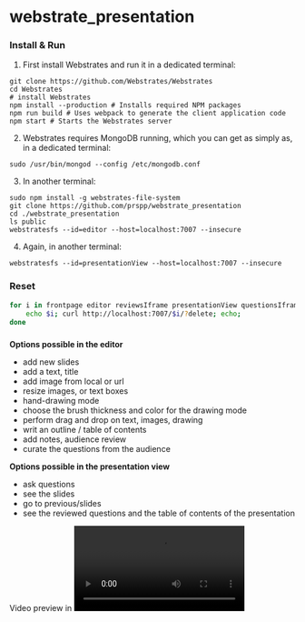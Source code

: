# webstrate_presentation

### Install & Run

1. First install Webstrates and run it in a dedicated terminal:

```
git clone https://github.com/Webstrates/Webstrates
cd Webstrates
# install Webstrates
npm install --production # Installs required NPM packages
npm run build # Uses webpack to generate the client application code
npm start # Starts the Webstrates server
```

2. Webstrates requires MongoDB running, which you can get as simply as, in a dedicated terminal:

```
sudo /usr/bin/mongod --config /etc/mongodb.conf
```

3. In another terminal:

```
sudo npm install -g webstrates-file-system
git clone https://github.com/prspp/webstrate_presentation
cd ./webstrate_presentation
ls public
webstratesfs --id=editor --host=localhost:7007 --insecure
```

4. Again, in another terminal:

```
webstratesfs --id=presentationView --host=localhost:7007 --insecure
```

### Reset

```bash
for i in frontpage editor reviewsIframe presentationView questionsIframe; do
	echo $i; curl http://localhost:7007/$i/?delete; echo;
done
```

###
**Options possible in the editor**
- add new slides
- add a text, title
- add image from local or url
- resize images, or text boxes
- hand-drawing mode
- choose the brush thickness and color for the drawing mode
- perform drag and drop on text, images, drawing
- writ an outline / table of contents
- add notes, audience review
- curate the questions from the audience

**Options possible in the presentation view**
- ask questions
- see the slides
- go to previous/slides
- see the reviewed questions and the table of contents of the presentation

Video preview in ![](assets/output.mp4)